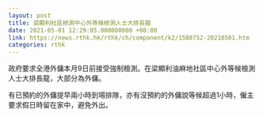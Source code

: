 ```yaml
---
layout: post
title: 梁顯利社區檢測中心外等候檢測人士大排長龍
date: 2021-05-01 12:29:05.000000000 +08:00
link: https://news.rthk.hk/rthk/ch/component/k2/1588752-20210501.htm
categories: rthk
---
```


政府要求全港外傭本月9日前接受強制檢測。在梁顯利油麻地社區中心外等候檢測人士大排長龍，大部分為外傭。

有已預約的外傭提早兩小時到場排隊，亦有沒預約的外傭說等候超過1小時，僱主要求假日時留在家中，避免外出。
